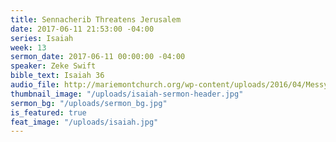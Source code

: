 ```yaml
---
title: Sennacherib Threatens Jerusalem
date: 2017-06-11 21:53:00 -04:00
series: Isaiah
week: 13
sermon_date: 2017-06-11 00:00:00 -04:00
speaker: Zeke Swift
bible_text: Isaiah 36
audio_file: http://mariemontchurch.org/wp-content/uploads/2016/04/Messy-Church-Week-1-Denis.mp3
thumbnail_image: "/uploads/isaiah-sermon-header.jpg"
sermon_bg: "/uploads/sermon_bg.jpg"
is_featured: true
feat_image: "/uploads/isaiah.jpg"
---
```


